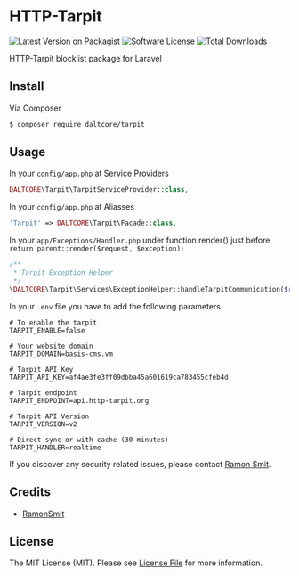 # HTTP-Tarpit

[![Latest Version on Packagist][ico-version]][link-packagist]
[![Software License][ico-license]](LICENSE.md)
[![Total Downloads][ico-downloads]][link-downloads]


HTTP-Tarpit blocklist package for Laravel

## Install

Via Composer

``` bash
$ composer require daltcore/tarpit
```

## Usage

In your `config/app.php` at Service Providers
``` php
DALTCORE\Tarpit\TarpitServiceProvider::class,
```

In your `config/app.php` at Aliasses
``` php
'Tarpit' => DALTCORE\Tarpit\Facade::class,
```

In your `app/Exceptions/Handler.php` under function render() just before `return parent::render($request, $exception);`
``` php
/**
 * Tarpit Exception Helper
 */
\DALTCORE\Tarpit\Services\ExceptionHelper::handleTarpitCommunication($request, $exception);
```

In your `.env` file you have to add the following parameters
```text
# To enable the tarpit
TARPIT_ENABLE=false

# Your website domain
TARPIT_DOMAIN=basis-cms.vm

# Tarpit API Key
TARPIT_API_KEY=af4ae3fe3ff09dbba45a601619ca783455cfeb4d

# Tarpit endpoint
TARPIT_ENDPOINT=api.http-tarpit.org

# Tarpit API Version
TARPIT_VERSION=v2

# Direct sync or with cache (30 minutes)
TARPIT_HANDLER=realtime

```

If you discover any security related issues, please contact [Ramon Smit](https://github.com/ramonsmit).

## Credits

- [RamonSmit](https://github.com/RamonSmit)

## License

The MIT License (MIT). Please see [License File](LICENSE.md) for more information.

[ico-version]: https://img.shields.io/packagist/v/daltcore/tarpit.svg?style=flat-square
[ico-license]: https://img.shields.io/badge/license-MIT-brightgreen.svg?style=flat-square
[ico-downloads]: https://img.shields.io/packagist/dt/daltcore/tarpit.svg?style=flat-square

[link-packagist]: https://packagist.org/packages/daltcore/tarpit
[link-downloads]: https://packagist.org/packages/daltcore/tarpit
